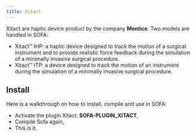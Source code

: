 ```yaml
---
title: Xitact
---
```


Xitact are haptic device product by the company **Mentice**. Two models are handled in SOFA:

-   Xitact™ IHP: a haptic device designed to track the motion of a
    surgical instrument and to provide realistic force feedback during
    the simulation of a minimally invasive surgical procedure.
-   Xitact™ ITP: a device designed to track the motion of an instrument
    during the simulation of a minimally invasive surgical procedure.

Install
-------

Here is a walkthrough on how to install, compile and use in SOFA:

-   Activate the plugin Xitact: **SOFA-PLUGIN\_XITACT**,
-   Compile Sofa again,
-   This is it.

